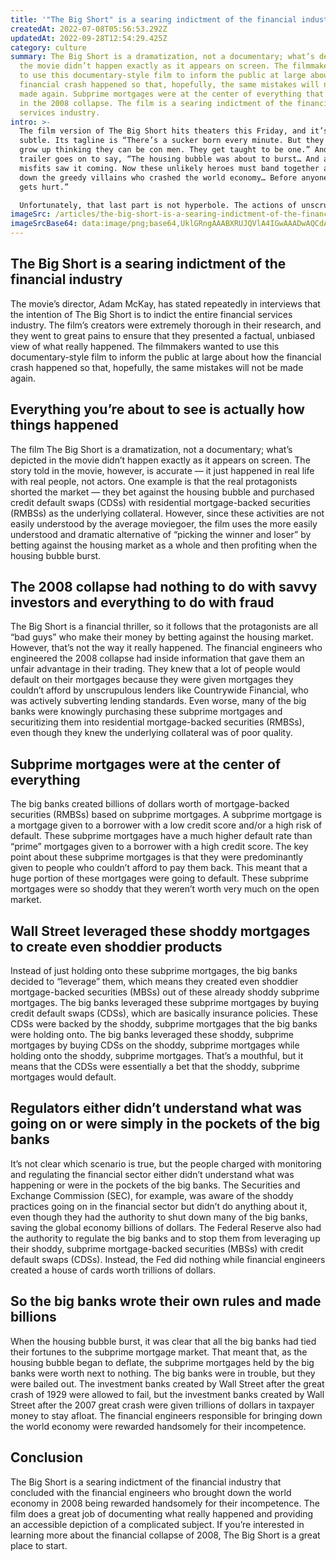 ```yaml
---
title: '"The Big Short" is a searing indictment of the financial industry'
createdAt: 2022-07-08T05:56:53.292Z
updatedAt: 2022-09-28T12:54:29.425Z
category: culture
summary: The Big Short is a dramatization, not a documentary; what’s depicted in
  the movie didn’t happen exactly as it appears on screen. The filmmakers wanted
  to use this documentary-style film to inform the public at large about how the
  financial crash happened so that, hopefully, the same mistakes will not be
  made again. Subprime mortgages were at the center of everything that happened
  in the 2008 collapse. The film is a searing indictment of the financial
  services industry.
intro: >-
  The film version of The Big Short hits theaters this Friday, and it’s not
  subtle. Its tagline is “There’s a sucker born every minute. But they don’t
  grow up thinking they can be con men. They get taught to be one.” And its
  trailer goes on to say, “The housing bubble was about to burst… And a group of
  misfits saw it coming. Now these unlikely heroes must band together and bring
  down the greedy villains who crashed the world economy… Before anyone else
  gets hurt.”

  Unfortunately, that last part is not hyperbole. The actions of unscrupulous financial engineers — colloquially known as “bankers” — led directly to the Great Recession in 2008, which cost millions their jobs and homes, while triggering widespread deflation and anemic growth throughout much of the developed world for years thereafter.
imageSrc: /articles/the-big-short-is-a-searing-indictment-of-the-financial-industry.png
imageSrcBase64: data:image/png;base64,UklGRngAAABXRUJQVlA4IGwAAADwAQCdASoKAAoAAUAmJZwAAwFuO8UCtqAA/vBNSB+cO6f+NNSaf+w6+m86y/UJQBJpOvdS9ETv43le3LeTRCyWkV2ikWjnVzXtx8/bAP81qElj06Bs4gfoW/9xcVATnIVONxkgjRuI8hvcEAA=
---
```


## The Big Short is a searing indictment of the financial industry

The movie’s director, Adam McKay, has stated repeatedly in interviews that the intention of The Big Short is to indict the entire financial services industry. The film’s creators were extremely thorough in their research, and they went to great pains to ensure that they presented a factual, unbiased view of what really happened.
The filmmakers wanted to use this documentary-style film to inform the public at large about how the financial crash happened so that, hopefully, the same mistakes will not be made again.

## Everything you’re about to see is actually how things happened

The film The Big Short is a dramatization, not a documentary; what’s depicted in the movie didn’t happen exactly as it appears on screen. The story told in the movie, however, is accurate — it just happened in real life with real people, not actors.
One example is that the real protagonists shorted the market — they bet against the housing bubble and purchased credit default swaps (CDSs) with residential mortgage-backed securities (RMBSs) as the underlying collateral.
However, since these activities are not easily understood by the average moviegoer, the film uses the more easily understood and dramatic alternative of “picking the winner and loser” by betting against the housing market as a whole and then profiting when the housing bubble burst.

## The 2008 collapse had nothing to do with savvy investors and everything to do with fraud

The Big Short is a financial thriller, so it follows that the protagonists are all “bad guys” who make their money by betting against the housing market. However, that’s not the way it really happened.
The financial engineers who engineered the 2008 collapse had inside information that gave them an unfair advantage in their trading. They knew that a lot of people would default on their mortgages because they were given mortgages they couldn’t afford by unscrupulous lenders like Countrywide Financial, who was actively subverting lending standards.
Even worse, many of the big banks were knowingly purchasing these subprime mortgages and securitizing them into residential mortgage-backed securities (RMBSs), even though they knew the underlying collateral was of poor quality.

## Subprime mortgages were at the center of everything

The big banks created billions of dollars worth of mortgage-backed securities (RMBSs) based on subprime mortgages. A subprime mortgage is a mortgage given to a borrower with a low credit score and/or a high risk of default. These subprime mortgages have a much higher default rate than “prime” mortgages given to a borrower with a high credit score.
The key point about these subprime mortgages is that they were predominantly given to people who couldn’t afford to pay them back. This meant that a huge portion of these mortgages were going to default. These subprime mortgages were so shoddy that they weren’t worth very much on the open market.

## Wall Street leveraged these shoddy mortgages to create even shoddier products

Instead of just holding onto these subprime mortgages, the big banks decided to “leverage” them, which means they created even shoddier mortgage-backed securities (MBSs) out of these already shoddy subprime mortgages.
The big banks leveraged these subprime mortgages by buying credit default swaps (CDSs), which are basically insurance policies. These CDSs were backed by the shoddy, subprime mortgages that the big banks were holding onto.
The big banks leveraged these shoddy, subprime mortgages by buying CDSs on the shoddy, subprime mortgages while holding onto the shoddy, subprime mortgages. That’s a mouthful, but it means that the CDSs were essentially a bet that the shoddy, subprime mortgages would default.

## Regulators either didn’t understand what was going on or were simply in the pockets of the big banks

It’s not clear which scenario is true, but the people charged with monitoring and regulating the financial sector either didn’t understand what was happening or were in the pockets of the big banks.
The Securities and Exchange Commission (SEC), for example, was aware of the shoddy practices going on in the financial sector but didn’t do anything about it, even though they had the authority to shut down many of the big banks, saving the global economy billions of dollars.
The Federal Reserve also had the authority to regulate the big banks and to stop them from leveraging up their shoddy, subprime mortgage-backed securities (MBSs) with credit default swaps (CDSs).
Instead, the Fed did nothing while financial engineers created a house of cards worth trillions of dollars.

## So the big banks wrote their own rules and made billions

When the housing bubble burst, it was clear that all the big banks had tied their fortunes to the subprime mortgage market. That meant that, as the housing bubble began to deflate, the subprime mortgages held by the big banks were worth next to nothing.
The big banks were in trouble, but they were bailed out. The investment banks created by Wall Street after the great crash of 1929 were allowed to fail, but the investment banks created by Wall Street after the 2007 great crash were given trillions of dollars in taxpayer money to stay afloat.
The financial engineers responsible for bringing down the world economy were rewarded handsomely for their incompetence.

## Conclusion

The Big Short is a searing indictment of the financial industry that concluded with the financial engineers who brought down the world economy in 2008 being rewarded handsomely for their incompetence.
The film does a great job of documenting what really happened and providing an accessible depiction of a complicated subject. If you’re interested in learning more about the financial collapse of 2008, The Big Short is a great place to start.
